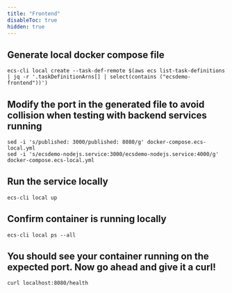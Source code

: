 ```yaml
---
title: "Frontend"
disableToc: true
hidden: true
---
```


## Generate local docker compose file

```
ecs-cli local create --task-def-remote $(aws ecs list-task-definitions | jq -r '.taskDefinitionArns[] | select(contains ("ecsdemo-frontend"))')
```

## Modify the port in the generated file to avoid collision when testing with backend services running

```
sed -i 's/published: 3000/published: 8080/g' docker-compose.ecs-local.yml
sed -i 's/ecsdemo-nodejs.service:3000/ecsdemo-nodejs.service:4000/g' docker-compose.ecs-local.yml
```

## Run the service locally

```
ecs-cli local up
```

## Confirm container is running locally

```
ecs-cli local ps --all
```

## You should see your container running on the expected port. Now go ahead and give it a curl!

```
curl localhost:8080/health
```

